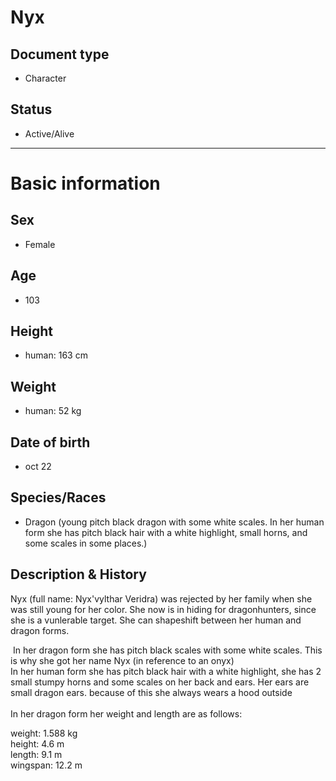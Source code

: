# Nyx

## Document type

 - Character

## Status

 - Active/Alive

---

# Basic information

## Sex

 - Female

## Age

 - 103

## Height

 - human: 163 cm

## Weight

 - human: 52 kg

## Date of birth

 - oct 22

## Species/Races

 - Dragon (young pitch black dragon with some white scales. In her human form she has pitch black hair with a white highlight, small horns, and some scales in some places.)

## Description & History

Nyx \(full name: Nyx'vylthar Veridra\) was rejected by her family when she was still young for her color. She now is in hiding for dragonhunters, since she is a vunlerable target. She can shapeshift between her human and dragon forms.&nbsp;<div>&nbsp;In her dragon form she has pitch black scales with some white scales. This is why she got her name Nyx \(in reference to an onyx\)</div><div>In her human form she has pitch black hair with a white highlight, she has 2 small stumpy horns and some scales on her back and ears. Her ears are small dragon ears. because of this she always wears a hood outside&nbsp;</div><div><br></div><div>In her dragon form her weight and length are as follows:

</div><div>weight: 1.588 kg

</div><div>height: 4.6 m

</div><div>length: 9.1 m

</div><div>wingspan: 12.2 m</div>
